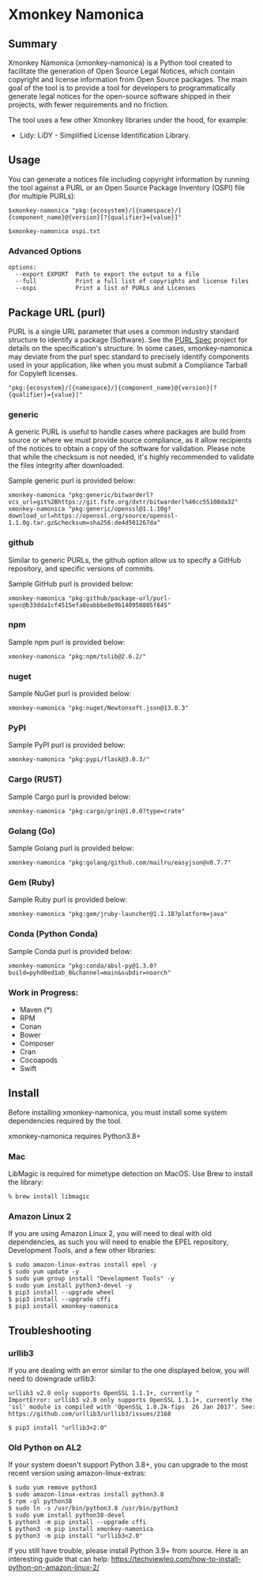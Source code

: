 # Xmonkey Namonica
## Summary
Xmonkey Namonica (xmonkey-namonica) is a Python tool created to facilitate the generation of Open Source Legal Notices, which contain copyright and license information from Open Source packages. The main goal of the tool is to provide a tool for developers to programmatically generate legal notices for the open-source software shipped in their projects, with fewer requirements and no friction.

The tool uses a few other Xmonkey libraries under the hood, for example:
* Lidy: LiDY - Simplified License Identification Library.

## Usage

You can generate a notices file including copyright information by running the tool against a PURL or an Open Source Package Inventory (OSPI) file (for  multiple PURLs):

```
$xmonkey-namonica "pkg:{ecosystem}/[{namespace}/]{component_name}@{version}[?{qualifier}={value}]"
```

```
$xmonkey-namonica ospi.txt
```

### Advanced Options
```
options:
  --export EXPORT  Path to export the output to a file
  --full           Print a full list of copyrights and license files
  --ospi           Print a list of PURLs and Licenses
```

## Package URL (purl)
PURL is a single URL parameter that uses a common industry standard structure to identify a package (Software). See the [PURL Spec](https://github.com/package-url/purl-spec) project for details on the specification's structure. In some cases, xmonkey-namonica may deviate from the purl spec standard to precisely identify components used in your application, like when you must submit a Compliance Tarball for Copyleft licenses.

```
"pkg:{ecosystem}/[{namespace}/]{component_name}@{version}[?{qualifier}={value}]"
```

### generic
A generic PURL is useful to handle cases where packages are build from source or where we must provide source compliance, as it allow recipients of the notices to obtain a copy of the software for validation. Please note that while the checksum is not needed, it's highly recommended to validate the files integrity after downloaded.

Sample generic purl is provided below:

```
xmonkey-namonica "pkg:generic/bitwarderl?vcs_url=git%2Bhttps://git.fsfe.org/dxtr/bitwarderl%40cc55108da32"
xmonkey-namonica "pkg:generic/openssl@1.1.10g?download_url=https://openssl.org/source/openssl-1.1.0g.tar.gz&checksum=sha256:de4d501267da"
```

### github
Similar to generic PURLs, the github option allow us to specify a GitHub repository, and specific versions of commits.

Sample GitHub purl is provided below:

```
xmonkey-namonica "pkg:github/package-url/purl-spec@b33dda1cf4515efa8eabbbe8e9b140950805f845"
```

### npm
Sample npm purl is provided below:

```
xmonkey-namonica "pkg:npm/tslib@2.6.2/"
```

### nuget
Sample NuGet purl is provided below:

```
xmonkey-namonica "pkg:nuget/Newtonsoft.json@13.0.3"
```

### PyPI
Sample PyPI purl is provided below:

```
xmonkey-namonica "pkg:pypi/flask@3.0.3/"
```

### Cargo (RUST)
Sample Cargo purl is provided below:

```
xmonkey-namonica "pkg:cargo/grin@1.0.0?type=crate"
```

### Golang (Go)
Sample Golang purl is provided below:

```
xmonkey-namonica "pkg:golang/github.com/mailru/easyjson@v0.7.7"
```

### Gem (Ruby)
Sample Ruby purl is provided below:

```
xmonkey-namonica "pkg:gem/jruby-launcher@1.1.18?platform=java"
```

### Conda (Python Conda)
Sample Conda purl is provided below:

```
xmonkey-namonica "pkg:conda/absl-py@1.3.0?build=pyhd8ed1ab_0&channel=main&subdir=noarch"
```

### Work in Progress:
* Maven (*)
* RPM
* Conan
* Bower
* Composer
* Cran
* Cocoapods
* Swift

## Install
Before installing xmonkey-namonica, you must install some system dependencies required by the tool.

xmonkey-namonica requires Python3.8+

### Mac
LibMagic is required for mimetype detection on MacOS. Use Brew to install the library:

```
% brew install libmagic
```

### Amazon Linux 2
If you are using Amazon Linux 2, you will need to deal with old dependencies, as such you will need to enable the EPEL repository, Development Tools, and a few other libraries:

```
$ sudo amazon-linux-extras install epel -y
$ sudo yum update -y
$ sudo yum group install "Development Tools" -y
$ sudo yum install python3-devel -y
$ pip3 install --upgrade wheel
$ pip3 install --upgrade cffi
$ pip3 install xmonkey-namonica
```

## Troubleshooting

### urllib3

If you are dealing with an error similar to the one displayed below, you will need to downgrade urllib3:

```
urllib3 v2.0 only supports OpenSSL 1.1.1+, currently "
ImportError: urllib3 v2.0 only supports OpenSSL 1.1.1+, currently the 'ssl' module is compiled with 'OpenSSL 1.0.2k-fips  26 Jan 2017'. See: https://github.com/urllib3/urllib3/issues/2168
```

```
$ pip3 install "urllib3<2.0"
```

### Old Python on AL2

If your system doesn't support Python 3.8+, you can upgrade to the most recent version using amazon-linux-extras:

```
$ sudo yum remove python3
$ sudo amazon-linux-extras install python3.8
$ rpm -ql python38
$ sudo ln -s /usr/bin/python3.8 /usr/bin/python3
$ sudo yum install python38-devel
$ python3 -m pip install --upgrade cffi
$ python3 -m pip install xmonkey-namonica
$ python3 -m pip install "urllib3<2.0"
```

If you still have trouble, please install Python 3.9+ from source. Here is an interesting guide that can help: https://techviewleo.com/how-to-install-python-on-amazon-linux-2/